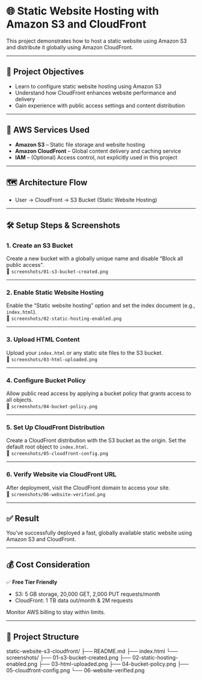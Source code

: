 # 🌐 Static Website Hosting with Amazon S3 and CloudFront

This project demonstrates how to host a static website using Amazon S3 and distribute it globally using Amazon CloudFront.

---

## 🎯 Project Objectives

- Learn to configure static website hosting using Amazon S3
- Understand how CloudFront enhances website performance and delivery
- Gain experience with public access settings and content distribution

---

## 🧰 AWS Services Used

- **Amazon S3** – Static file storage and website hosting
- **Amazon CloudFront** – Global content delivery and caching service
- **IAM** – (Optional) Access control, not explicitly used in this project

---

## 🗺️ Architecture Flow

- User → CloudFront → S3 Bucket (Static Website Hosting)

---

## 🛠️ Setup Steps & Screenshots

### 1. Create an S3 Bucket  
Create a new bucket with a globally unique name and disable “Block all public access”.  
📸 `screenshots/01-s3-bucket-created.png`

---

### 2. Enable Static Website Hosting  
Enable the “Static website hosting” option and set the index document (e.g., `index.html`).  
📸 `screenshots/02-static-hosting-enabled.png`

---

### 3. Upload HTML Content  
Upload your `index.html` or any static site files to the S3 bucket.  
📸 `screenshots/03-html-uploaded.png`

---

### 4. Configure Bucket Policy  
Allow public read access by applying a bucket policy that grants access to all objects.  
📸 `screenshots/04-bucket-policy.png`

---

### 5. Set Up CloudFront Distribution  
Create a CloudFront distribution with the S3 bucket as the origin. Set the default root object to `index.html`.  
📸 `screenshots/05-cloudfront-config.png`

---

### 6. Verify Website via CloudFront URL  
After deployment, visit the CloudFront domain to access your site.  
📸 `screenshots/06-website-verified.png`

---

## ✅ Result

You’ve successfully deployed a fast, globally available static website using Amazon S3 and CloudFront.

---

## 💰 Cost Consideration

✅ **Free Tier Friendly**  
- S3: 5 GB storage, 20,000 GET, 2,000 PUT requests/month  
- CloudFront: 1 TB data out/month & 2M requests  

Monitor AWS billing to stay within limits.

---

## 📁 Project Structure

static-website-s3-cloudfront/
├── README.md
├── index.html
└── screenshots/
├── 01-s3-bucket-created.png
├── 02-static-hosting-enabled.png
├── 03-html-uploaded.png
├── 04-bucket-policy.png
├── 05-cloudfront-config.png
└── 06-website-verified.png
